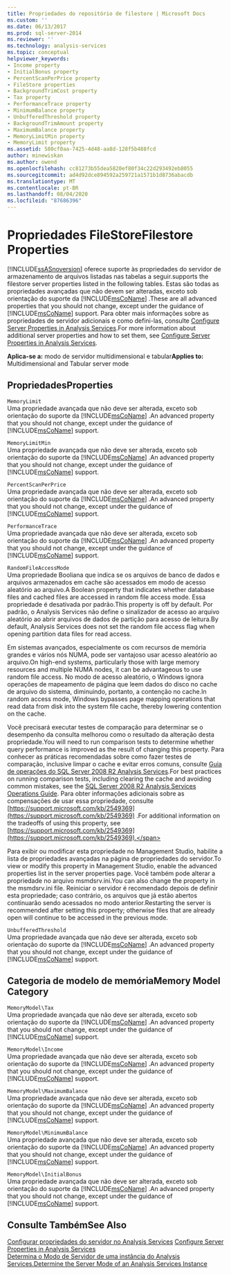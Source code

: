 ```yaml
---
title: Propriedades do repositório de filestore | Microsoft Docs
ms.custom: ''
ms.date: 06/13/2017
ms.prod: sql-server-2014
ms.reviewer: ''
ms.technology: analysis-services
ms.topic: conceptual
helpviewer_keywords:
- Income property
- InitialBonus property
- PercentScanPerPrice property
- FileStore properties
- BackgroundTrimCost property
- Tax property
- PerformanceTrace property
- MinimumBalance property
- UnbufferedThreshold property
- BackgroundTrimAmount property
- MaximumBalance property
- MemoryLimitMin property
- MemoryLimit property
ms.assetid: 580cf0aa-7425-4d48-aa8d-128f5b488fcd
author: minewiskan
ms.author: owend
ms.openlocfilehash: cc81273b55dea5820ef80f34c22d293492eb8055
ms.sourcegitcommit: ad4d92dce894592a259721a1571b1d8736abacdb
ms.translationtype: MT
ms.contentlocale: pt-BR
ms.lasthandoff: 08/04/2020
ms.locfileid: "87686396"
---
```

# <a name="filestore-properties"></a><span data-ttu-id="3460b-102">Propriedades FileStore</span><span class="sxs-lookup"><span data-stu-id="3460b-102">Filestore Properties</span></span>
  [!INCLUDE[ssASnoversion](../../includes/ssasnoversion-md.md)] <span data-ttu-id="3460b-103">oferece suporte às propriedades do servidor de armazenamento de arquivos listadas nas tabelas a seguir.</span><span class="sxs-lookup"><span data-stu-id="3460b-103">supports the filestore server properties listed in the following tables.</span></span> <span data-ttu-id="3460b-104">Estas são todas as propriedades avançadas que não devem ser alteradas, exceto sob orientação do suporte da [!INCLUDE[msCoName](../../includes/msconame-md.md)] .</span><span class="sxs-lookup"><span data-stu-id="3460b-104">These are all advanced properties that you should not change, except under the guidance of [!INCLUDE[msCoName](../../includes/msconame-md.md)] support.</span></span> <span data-ttu-id="3460b-105">Para obter mais informações sobre as propriedades de servidor adicionais e como defini-las, consulte [Configure Server Properties in Analysis Services](server-properties-in-analysis-services.md).</span><span class="sxs-lookup"><span data-stu-id="3460b-105">For more information about additional server properties and how to set them, see [Configure Server Properties in Analysis Services](server-properties-in-analysis-services.md).</span></span>  
  
 <span data-ttu-id="3460b-106">**Aplica-se a:** modo de servidor multidimensional e tabular</span><span class="sxs-lookup"><span data-stu-id="3460b-106">**Applies to:** Multidimensional and Tabular server mode</span></span>  
  
## <a name="properties"></a><span data-ttu-id="3460b-107">Propriedades</span><span class="sxs-lookup"><span data-stu-id="3460b-107">Properties</span></span>  
 `MemoryLimit`  
 <span data-ttu-id="3460b-108">Uma propriedade avançada que não deve ser alterada, exceto sob orientação do suporte da [!INCLUDE[msCoName](../../includes/msconame-md.md)] .</span><span class="sxs-lookup"><span data-stu-id="3460b-108">An advanced property that you should not change, except under the guidance of [!INCLUDE[msCoName](../../includes/msconame-md.md)] support.</span></span>  
  
 `MemoryLimitMin`  
 <span data-ttu-id="3460b-109">Uma propriedade avançada que não deve ser alterada, exceto sob orientação do suporte da [!INCLUDE[msCoName](../../includes/msconame-md.md)] .</span><span class="sxs-lookup"><span data-stu-id="3460b-109">An advanced property that you should not change, except under the guidance of [!INCLUDE[msCoName](../../includes/msconame-md.md)] support.</span></span>  
  
 `PercentScanPerPrice`  
 <span data-ttu-id="3460b-110">Uma propriedade avançada que não deve ser alterada, exceto sob orientação do suporte da [!INCLUDE[msCoName](../../includes/msconame-md.md)] .</span><span class="sxs-lookup"><span data-stu-id="3460b-110">An advanced property that you should not change, except under the guidance of [!INCLUDE[msCoName](../../includes/msconame-md.md)] support.</span></span>  
  
 `PerformanceTrace`  
 <span data-ttu-id="3460b-111">Uma propriedade avançada que não deve ser alterada, exceto sob orientação do suporte da [!INCLUDE[msCoName](../../includes/msconame-md.md)] .</span><span class="sxs-lookup"><span data-stu-id="3460b-111">An advanced property that you should not change, except under the guidance of [!INCLUDE[msCoName](../../includes/msconame-md.md)] support.</span></span>  
  
 `RandomFileAccessMode`  
 <span data-ttu-id="3460b-112">Uma propriedade Booliana que indica se os arquivos de banco de dados e arquivos armazenados em cache são acessados em modo de acesso aleatório ao arquivo.</span><span class="sxs-lookup"><span data-stu-id="3460b-112">A Boolean property that indicates whether database files and cached files are accessed in random file access mode.</span></span> <span data-ttu-id="3460b-113">Essa propriedade é desativada por padrão.</span><span class="sxs-lookup"><span data-stu-id="3460b-113">This property is off by default.</span></span> <span data-ttu-id="3460b-114">Por padrão, o Analysis Services não define o sinalizador de acesso ao arquivo aleatório ao abrir arquivos de dados de partição para acesso de leitura.</span><span class="sxs-lookup"><span data-stu-id="3460b-114">By default, Analysis Services does not set the random file access flag when opening partition data files for read access.</span></span>  
  
 <span data-ttu-id="3460b-115">Em sistemas avançados, especialmente os com recursos de memória grandes e vários nós NUMA, pode ser vantajoso usar acesso aleatório ao arquivo.</span><span class="sxs-lookup"><span data-stu-id="3460b-115">On high-end systems, particularly those with large memory resources and multiple NUMA nodes, it can be advantageous to use random file access.</span></span> <span data-ttu-id="3460b-116">No modo de acesso aleatório, o Windows ignora operações de mapeamento de página que leem dados do disco no cache de arquivo do sistema, diminuindo, portanto, a contenção no cache.</span><span class="sxs-lookup"><span data-stu-id="3460b-116">In random access mode, Windows bypasses page mapping operations that read data from disk into the system file cache, thereby lowering contention on the cache.</span></span>  
  
 <span data-ttu-id="3460b-117">Você precisará executar testes de comparação para determinar se o desempenho da consulta melhorou como o resultado da alteração desta propriedade.</span><span class="sxs-lookup"><span data-stu-id="3460b-117">You will need to run comparison tests to determine whether query performance is improved as the result of changing this property.</span></span> <span data-ttu-id="3460b-118">Para conhecer as práticas recomendadas sobre como fazer testes de comparação, inclusive limpar o cache e evitar erros comuns, consulte [Guia de operações do SQL Server 2008 R2 Analysis Services](https://go.microsoft.com/fwlink/?LinkID=225539).</span><span class="sxs-lookup"><span data-stu-id="3460b-118">For best practices on running comparison tests, including clearing the cache and avoiding common mistakes, see the [SQL Server 2008 R2 Analysis Services Operations Guide](https://go.microsoft.com/fwlink/?LinkID=225539).</span></span> <span data-ttu-id="3460b-119">Para obter informações adicionais sobre as compensações de usar essa propriedade, consulte [https://support.microsoft.com/kb/2549369](https://support.microsoft.com/kb/2549369) .</span><span class="sxs-lookup"><span data-stu-id="3460b-119">For additional information on the tradeoffs of using this property, see [https://support.microsoft.com/kb/2549369](https://support.microsoft.com/kb/2549369).</span></span>  
  
 <span data-ttu-id="3460b-120">Para exibir ou modificar esta propriedade no Management Studio, habilite a lista de propriedades avançadas na página de propriedades do servidor.</span><span class="sxs-lookup"><span data-stu-id="3460b-120">To view or modify this property in Management Studio, enable the advanced properties list in the server properties page.</span></span> <span data-ttu-id="3460b-121">Você também pode alterar a propriedade no arquivo msmdsrv.ini.</span><span class="sxs-lookup"><span data-stu-id="3460b-121">You can also change the property in the msmdsrv.ini file.</span></span> <span data-ttu-id="3460b-122">Reiniciar o servidor é recomendado depois de definir esta propriedade; caso contrário, os arquivos que já estão abertos continuarão sendo acessados no modo anterior.</span><span class="sxs-lookup"><span data-stu-id="3460b-122">Restarting the server is recommended after setting this property; otherwise files that are already open will continue to be accessed in the previous mode.</span></span>  
  
 `UnbufferedThreshold`  
 <span data-ttu-id="3460b-123">Uma propriedade avançada que não deve ser alterada, exceto sob orientação do suporte da [!INCLUDE[msCoName](../../includes/msconame-md.md)] .</span><span class="sxs-lookup"><span data-stu-id="3460b-123">An advanced property that you should not change, except under the guidance of [!INCLUDE[msCoName](../../includes/msconame-md.md)] support.</span></span>  
  
## <a name="memory-model-category"></a><span data-ttu-id="3460b-124">Categoria de modelo de memória</span><span class="sxs-lookup"><span data-stu-id="3460b-124">Memory Model Category</span></span>  
 `MemoryModel\Tax`  
 <span data-ttu-id="3460b-125">Uma propriedade avançada que não deve ser alterada, exceto sob orientação do suporte da [!INCLUDE[msCoName](../../includes/msconame-md.md)] .</span><span class="sxs-lookup"><span data-stu-id="3460b-125">An advanced property that you should not change, except under the guidance of [!INCLUDE[msCoName](../../includes/msconame-md.md)] support.</span></span>  
  
 `MemoryModel\Income`  
 <span data-ttu-id="3460b-126">Uma propriedade avançada que não deve ser alterada, exceto sob orientação do suporte da [!INCLUDE[msCoName](../../includes/msconame-md.md)] .</span><span class="sxs-lookup"><span data-stu-id="3460b-126">An advanced property that you should not change, except under the guidance of [!INCLUDE[msCoName](../../includes/msconame-md.md)] support.</span></span>  
  
 `MemoryModel\MaximumBalance`  
 <span data-ttu-id="3460b-127">Uma propriedade avançada que não deve ser alterada, exceto sob orientação do suporte da [!INCLUDE[msCoName](../../includes/msconame-md.md)] .</span><span class="sxs-lookup"><span data-stu-id="3460b-127">An advanced property that you should not change, except under the guidance of [!INCLUDE[msCoName](../../includes/msconame-md.md)] support.</span></span>  
  
 `MemoryModel\MinimumBalance`  
 <span data-ttu-id="3460b-128">Uma propriedade avançada que não deve ser alterada, exceto sob orientação do suporte da [!INCLUDE[msCoName](../../includes/msconame-md.md)] .</span><span class="sxs-lookup"><span data-stu-id="3460b-128">An advanced property that you should not change, except under the guidance of [!INCLUDE[msCoName](../../includes/msconame-md.md)] support.</span></span>  
  
 `MemoryModel\InitialBonus`  
 <span data-ttu-id="3460b-129">Uma propriedade avançada que não deve ser alterada, exceto sob orientação do suporte da [!INCLUDE[msCoName](../../includes/msconame-md.md)] .</span><span class="sxs-lookup"><span data-stu-id="3460b-129">An advanced property that you should not change, except under the guidance of [!INCLUDE[msCoName](../../includes/msconame-md.md)] support.</span></span>  
  
## <a name="see-also"></a><span data-ttu-id="3460b-130">Consulte Também</span><span class="sxs-lookup"><span data-stu-id="3460b-130">See Also</span></span>  
 <span data-ttu-id="3460b-131">[Configurar propriedades do servidor no Analysis Services](server-properties-in-analysis-services.md) </span><span class="sxs-lookup"><span data-stu-id="3460b-131">[Configure Server Properties in Analysis Services](server-properties-in-analysis-services.md) </span></span>  
 [<span data-ttu-id="3460b-132">Determina o Modo de Servidor de uma instância do Analysis Services.</span><span class="sxs-lookup"><span data-stu-id="3460b-132">Determine the Server Mode of an Analysis Services Instance</span></span>](../instances/determine-the-server-mode-of-an-analysis-services-instance.md)  
  
  
